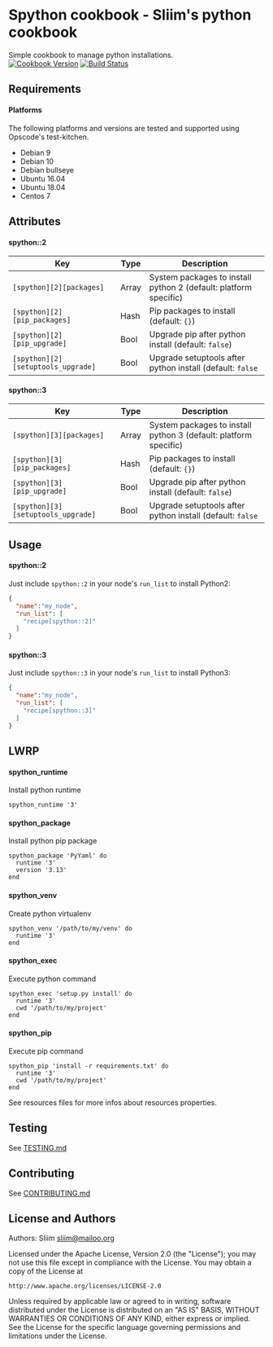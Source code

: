 Spython cookbook - Sliim's python cookbook
==========================================

Simple cookbook to manage python installations.  
[![Cookbook Version](https://img.shields.io/cookbook/v/spython.svg)](https://supermarket.chef.io/cookbooks/spython) [![Build Status](https://travis-ci.org/sliim-cookbooks/spython.svg?branch=master)](https://travis-ci.org/sliim-cookbooks/spython) 

Requirements
------------
#### Platforms
The following platforms and versions are tested and supported using Opscode's test-kitchen.
- Debian 9
- Debian 10
- Debian bullseye
- Ubuntu 16.04
- Ubuntu 18.04
- Centos 7

Attributes
----------
#### spython::2
| Key                                | Type   | Description                                                      |
| ---------------------------------- | ------ | ---------------------------------------------------------------- |
| `[spython][2][packages]`           | Array  | System packages to install python 2 (default: platform specific) |
| `[spython][2][pip_packages]`       | Hash   | Pip packages to install (default: `{}`)                          |
| `[spython][2][pip_upgrade]`        | Bool   | Upgrade pip after python install (default: `false`)              |
| `[spython][2][setuptools_upgrade]` | Bool   | Upgrade setuptools after python install (default: `false`        |

#### spython::3
| Key                                | Type   | Description                                                      |
| ---------------------------------- | ------ | ---------------------------------------------------------------- |
| `[spython][3][packages]`           | Array  | System packages to install python 3 (default: platform specific) |
| `[spython][3][pip_packages]`       | Hash   | Pip packages to install (default: `{}`)                          |
| `[spython][3][pip_upgrade]`        | Bool   | Upgrade pip after python install (default: `false`)              |
| `[spython][3][setuptools_upgrade]` | Bool   | Upgrade setuptools after python install (default: `false`        |


Usage
-----
#### spython::2
Just include `spython::2` in your node's `run_list` to install Python2:

```json
{
  "name":"my_node",
  "run_list": [
    "recipe[spython::2]"
  ]
}
```

#### spython::3
Just include `spython::3` in your node's `run_list` to install Python3:

```json
{
  "name":"my_node",
  "run_list": [
    "recipe[spython::3]"
  ]
}
```

LWRP
----
#### spython_runtime
Install python runtime
```
spython_runtime '3'
```

#### spython_package
Install python pip package
```
spython_package 'PyYaml' do
  runtime '3'
  version '3.13'
end
```

#### spython_venv
Create python virtualenv
```
spython_venv '/path/to/my/venv' do
  runtime '3'
end
```

#### spython_exec
Execute python command
```
spython_exec 'setup.py install' do
  runtime '3'
  cwd '/path/to/my/project'
end
```

#### spython_pip
Execute pip command
```
spython_pip 'install -r requirements.txt' do
  runtime '3'
  cwd '/path/to/my/project'
end
```

See resources files for more infos about resources properties.

Testing
-------
See [TESTING.md](TESTING.md)

Contributing
------------
See [CONTRIBUTING.md](CONTRIBUTING.md)

License and Authors
-------------------
Authors: Sliim <sliim@mailoo.org> 

Licensed under the Apache License, Version 2.0 (the "License"); you may not use this file except in compliance with the License. You may obtain a copy of the License at

    http://www.apache.org/licenses/LICENSE-2.0

Unless required by applicable law or agreed to in writing, software distributed under the License is distributed on an "AS IS" BASIS, WITHOUT WARRANTIES OR CONDITIONS OF ANY KIND, either express or implied. See the License for the specific language governing permissions and limitations under the License.

